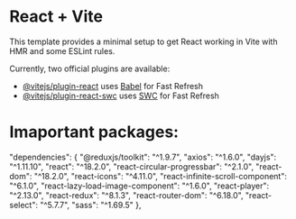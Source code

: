 # React + Vite

This template provides a minimal setup to get React working in Vite with HMR and some ESLint rules.

Currently, two official plugins are available:

- [@vitejs/plugin-react](https://github.com/vitejs/vite-plugin-react/blob/main/packages/plugin-react/README.md) uses [Babel](https://babeljs.io/) for Fast Refresh
- [@vitejs/plugin-react-swc](https://github.com/vitejs/vite-plugin-react-swc) uses [SWC](https://swc.rs/) for Fast Refresh

# Imaportant packages:
"dependencies": {
    "@reduxjs/toolkit": "^1.9.7",
    "axios": "^1.6.0",
    "dayjs": "^1.11.10",
    "react": "^18.2.0",
    "react-circular-progressbar": "^2.1.0",
    "react-dom": "^18.2.0",
    "react-icons": "^4.11.0",
    "react-infinite-scroll-component": "^6.1.0",
    "react-lazy-load-image-component": "^1.6.0",
    "react-player": "^2.13.0",
    "react-redux": "^8.1.3",
    "react-router-dom": "^6.18.0",
    "react-select": "^5.7.7",
    "sass": "^1.69.5"
  },